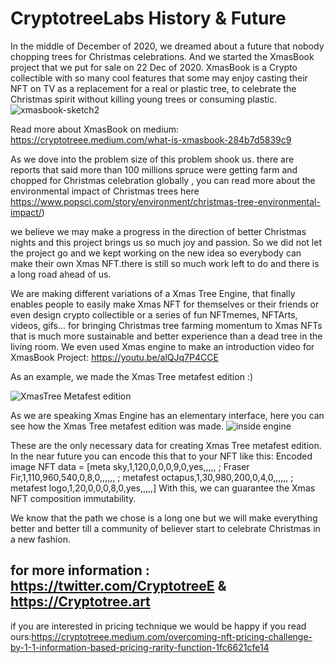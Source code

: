 # CryptotreeLabs History & Future



In the middle of December of 2020, we dreamed about a future that nobody chopping trees for Christmas celebrations. And we started the XmasBook project that we put for sale on 22 Dec of 2020. XmasBook is a Crypto collectible with so many cool features that some may enjoy casting their NFT on TV as a replacement for a real or plastic tree, to celebrate the Christmas spirit without killing young trees or consuming plastic.
![xmasbook-sketch2](https://user-images.githubusercontent.com/82641981/115041440-bd919200-9ee7-11eb-884b-f63ce7796ce8.png)

Read more about XmasBook on medium: https://cryptotreee.medium.com/what-is-xmasbook-284b7d5839c9

As we dove into the problem size of this problem shook us. there are reports that said more than 100 millions spruce were getting farm and chopped for Christmas celebration globally , you can read more about the environmental impact of Christmas trees here https://www.popsci.com/story/environment/christmas-tree-environmental-impact/)

we believe we may make a progress in the direction of better Christmas nights and this project brings us so much joy and passion. So we did not let the project go and we kept working on the new idea so everybody can make their own Xmas NFT.there is still so much work left to do and there is a long road ahead of us.

We are making different variations of a Xmas Tree Engine, that finally enables people to easily make Xmas NFT for themselves or their friends or even design crypto collectible or a series of fun NFTmemes, NFTArts, videos, gifs... for bringing Christmas tree farming momentum to Xmas NFTs that is much more sustainable and better experience than a dead tree in the living room.
We even used Xmas engine to make an introduction video for XmasBook Project:
https://youtu.be/alQJq7P4CCE


As an example, we made the Xmas Tree metafest edition :)

![XmasTree Metafest edition](https://user-images.githubusercontent.com/82641981/115042604-e7978400-9ee8-11eb-9da3-c9c802369b22.png)

As we are speaking Xmas Engine has an elementary interface, here you can see how the Xmas Tree metafest edition was made.
![inside engine](https://user-images.githubusercontent.com/82641981/115042680-f7af6380-9ee8-11eb-91ca-f808ec5bda4c.png)


These are the only necessary data for creating Xmas Tree metafest edition.
In the near future you can encode this that to your NFT like this:
Encoded image NFT data  = [meta sky,1,120,0,0,0,9,0,yes,,,,, ;
Fraser Fir,1,110,960,540,0,8,0,,,,,, ;
metafest octapus,1,30,980,200,0,4,0,,,,,, ;
metafest logo,1,20,0,0,0,8,0,yes,,,,,]
With this, we can guarantee the Xmas NFT composition immutability.

We know that the path we chose is a long one but we will make everything better and better till a community of believer start to celebrate Christmas in a new fashion. 

for more information : https://twitter.com/CryptotreeE & https://Cryptotree.art
-------
if you are interested in pricing technique we would be happy if you read ours:https://cryptotreee.medium.com/overcoming-nft-pricing-challenge-by-1-1-information-based-pricing-rarity-function-1fc6621cfe14
